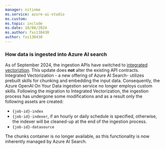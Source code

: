 ```yaml
---
manager: nitinme
ms.service: azure-ai-studio
ms.custom:
ms.topic: include
ms.date: 10/08/2024
ms.author: fxs130430
author: fxs130430
---
```


### How data is ingested into Azure AI search

As of September 2024, the ingestion APIs have switched to [integrated vectoriztion](/azure/search/vector-search-integrated-vectorization). This update does **not** alter the existing API contracts. Integrated Vectorization - a new offering of Azure AI Search- utilizes prebuilt skills for chunking and embedding the input data. Consequently, the Azure OpenAI On Your Data ingestion service no longer employs custom skills. Following the migration to Integrated Vectorization, the ingestion process has undergone some modifications and as a result only the following assets are created:
   * `{job-id}-index`
   * `{job-id}-indexer`, if an hourly or daily schedule is specified, otherwise, the indexer will be cleaned-up at the end of the ingestion process.
   * `{job-id}-datasource`

The chunks container is no longer available, as this functionality is now inherently managed by Azure AI Search.
